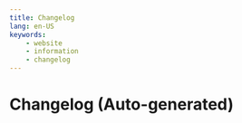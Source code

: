 ```yaml
---
title: Changelog
lang: en-US
keywords:
	- website
	- information
	- changelog
---
```


# Changelog (Auto-generated)

